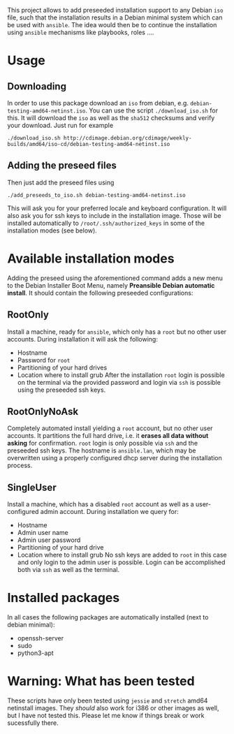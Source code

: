 This project allows to add preseeded installation support to any Debian ``iso`` file, such that
the installation results in a Debian minimal system which can be used with ``ansible``.
The idea would then be to continue the installation using ``ansible`` mechanisms like playbooks, roles ....

# Usage

## Downloading
In order to use this package download an ``iso`` from debian, e.g. ``debian-testing-amd64-netinst.iso``. 
You can use the script ``./download_iso.sh`` for this. 
It will download the ``iso`` as well as the ``sha512`` checksums and verify your download.
Just run for example
```
./download_iso.sh http://cdimage.debian.org/cdimage/weekly-builds/amd64/iso-cd/debian-testing-amd64-netinst.iso
```

## Adding the preseed files
Then just add the preseed files using
```
./add_preseeds_to_iso.sh debian-testing-amd64-netinst.iso
```
This will ask you for your preferred locale and keyboard configuration. 
It will also ask you for ssh keys to include in the installation image.
Those will be installed automatically to ``/root/.ssh/authorized_keys`` in some of the installation modes (see below).

# Available installation modes
Adding the preseed using the aforementioned command adds a new menu to the Debian Installer Boot Menu, namely **Preansible Debian automatic install**.
It should contain the following preseeded configurations:

## RootOnly
Install a machine, ready for ``ansible``, which only has a ``root`` but no other user accounts.
During installation it will ask the following:
  - Hostname
  - Password for ``root``
  - Partitioning of your hard drives
  - Location where to install grub
After the installation ``root`` login is possible on the terminal via the provided password and login via ``ssh`` is possible using the preseeded ssh keys.

## RootOnlyNoAsk
Completely automated install yielding a ``root`` account, but no other user accounts.
It partitions the full hard drive, i.e. it **erases all data without asking** for confirmation.
``root`` login is only possible via ``ssh`` and the preseeded ssh keys.
The hostname is ``ansible.lan``, which may be overwritten using a properly configured dhcp server 
during the installation process.

## SingleUser
Install a machine, which has a disabled ``root`` account as well as a user-configured admin account.
During installation we query for:
  - Hostname
  - Admin user name
  - Admin user password
  - Partitioning of your hard drive
  - Location where to install grub
No ssh keys are added to ``root`` in this case and only login to the admin user is possible.
Login can be accomplished both via ``ssh`` as well as the terminal.

# Installed packages
In all cases the following packages are automatically installed (next to debian minimal):
  - openssh-server
  - sudo
  - python3-apt

# Warning: What has been tested
These scripts have only been tested using ``jessie`` and ``stretch`` amd64 netinstall images.
They *should* also work for i386 or other images as well, but I have not tested this.
Please let me know if things break or work sucessfully there.

